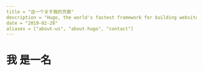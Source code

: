 ```yaml
---
title = "这一个关于我的页面"
description = "Hugo, the world's fastest framework for building websites"
date = "2019-02-28"
aliases = ["about-us", "about-hugo", "contact"]
---
```


# 我 是一名

